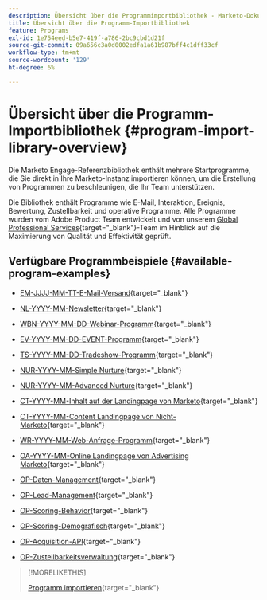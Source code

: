 ```yaml
---
description: Übersicht über die Programmimportbibliothek - Marketo-Dokumente - Produktdokumentation
title: Übersicht über die Programm-Importbibliothek
feature: Programs
exl-id: 1e754eed-b5e7-419f-a786-2bc9cbd1d21f
source-git-commit: 09a656c3a0d0002edfa1a61b987bff4c1dff33cf
workflow-type: tm+mt
source-wordcount: '129'
ht-degree: 6%

---
```


# Übersicht über die Programm-Importbibliothek {#program-import-library-overview}

Die Marketo Engage-Referenzbibliothek enthält mehrere Startprogramme, die Sie direkt in Ihre Marketo-Instanz importieren können, um die Erstellung von Programmen zu beschleunigen, die Ihr Team unterstützen.

Die Bibliothek enthält Programme wie E-Mail, Interaktion, Ereignis, Bewertung, Zustellbarkeit und operative Programme. Alle Programme wurden vom Adobe Product Team entwickelt und von unserem [Global Professional Services](https://business.adobe.com/de/customers/consulting-services/main.html){target="_blank"}-Team im Hinblick auf die Maximierung von Qualität und Effektivität geprüft.

## Verfügbare Programmbeispiele {#available-program-examples}

* [EM-JJJJ-MM-TT-E-Mail-Versand](/help/marketo/product-docs/core-marketo-concepts/programs/program-library/em-yyyy-mm-dd-single-email-send.md){target="_blank"}

* [NL-YYYY-MM-Newsletter](/help/marketo/product-docs/core-marketo-concepts/programs/program-library/nl-yyyy-mm-newsletter.md){target="_blank"}

* [WBN-YYYY-MM-DD-Webinar-Programm](/help/marketo/product-docs/core-marketo-concepts/programs/program-library/wbn-yyyy-mm-dd-webinar-program.md){target="_blank"}

* [EV-YYYY-MM-DD-EVENT-Programm](/help/marketo/product-docs/core-marketo-concepts/programs/program-library/ev-yyyy-mm-dd-event-program.md){target="_blank"}

* [TS-YYYY-MM-DD-Tradeshow-Programm](/help/marketo/product-docs/core-marketo-concepts/programs/program-library/ts-yyyy-mm-dd-tradeshow-program.md){target="_blank"}

* [NUR-YYYY-MM-Simple Nurture](/help/marketo/product-docs/core-marketo-concepts/programs/program-library/nur-yyyy-mm-simple-nurture.md){target="_blank"}

* [NUR-YYYY-MM-Advanced Nurture](/help/marketo/product-docs/core-marketo-concepts/programs/program-library/nur-yyyy-mm-advanced-nurture.md){target="_blank"}

* [CT-YYYY-MM-Inhalt auf der Landingpage von Marketo](/help/marketo/product-docs/core-marketo-concepts/programs/program-library/ct-yyyy-mm-content-on-marketo-landing-page.md){target="_blank"}

* [CT-YYYY-MM-Content Landingpage von Nicht-Marketo](/help/marketo/product-docs/core-marketo-concepts/programs/program-library/ct-yyyy-mm-content-non-marketo-landing-page.md){target="_blank"}

* [WR-YYYY-MM-Web-Anfrage-Programm](/help/marketo/product-docs/core-marketo-concepts/programs/program-library/wr-yyyy-mm-web-request-program.md){target="_blank"}

* [OA-YYYY-MM-Online Landingpage von Advertising Marketo](/help/marketo/product-docs/core-marketo-concepts/programs/program-library/oa-yyyy-mm-online-advertising-marketo-landing-page.md){target="_blank"}

* [OP-Daten-Management](/help/marketo/product-docs/core-marketo-concepts/programs/program-library/op-data-management.md){target="_blank"}

* [OP-Lead-Management](/help/marketo/product-docs/core-marketo-concepts/programs/program-library/op-lead-management.md){target="_blank"}

* [OP-Scoring-Behavior](/help/marketo/product-docs/core-marketo-concepts/programs/program-library/op-scoring-behavior.md){target="_blank"}

* [OP-Scoring-Demografisch](/help/marketo/product-docs/core-marketo-concepts/programs/program-library/op-scoring-demographic.md){target="_blank"}

* [OP-Acquisition-API](/help/marketo/product-docs/core-marketo-concepts/programs/program-library/op-acquisition-api.md){target="_blank"}

* [OP-Zustellbarkeitsverwaltung](/help/marketo/product-docs/core-marketo-concepts/programs/program-library/op-deliverability-management.md){target="_blank"}

>[!MORELIKETHIS]
>
>[Programm importieren](/help/marketo/product-docs/core-marketo-concepts/programs/working-with-programs/import-a-program.md){target="_blank"}
